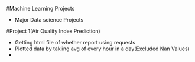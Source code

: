 #Machine Learning Projects
- Major Data science Projects

#Project 1(Air Quality Index Prediction)
- Getting html file of whether report using requests
- Plotted data by takiing avg of every hour in a day(Excluded Nan Values)
- 
